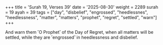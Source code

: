 +++
title = 'Surah 19, Verses 39'
date = '2025-08-30'
weight = 2289
surah = 19
ayah = 39
tags = ["day", "disbelief", "engrossed", "heedlessnes", "heedlessness", "matter", "matters", "prophet", "regret", "settled", "warn"]
+++

And warn them ˹O Prophet˺ of the Day of Regret, when all matters will be settled, while they are ˹engrossed˺ in heedlessness and disbelief.